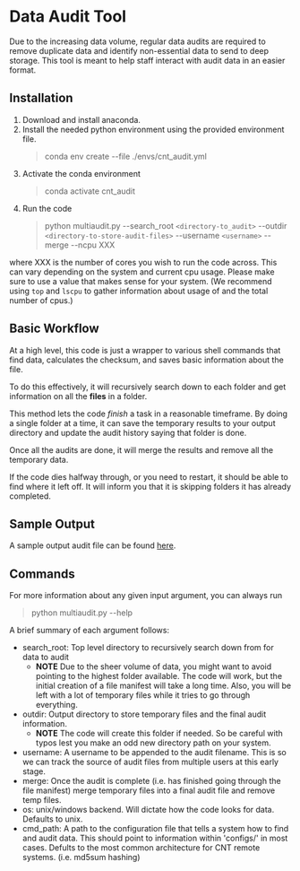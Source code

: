 # Data Audit Tool

Due to the increasing data volume, regular data audits are required to remove duplicate data and identify non-essential data to send to deep storage. This tool is meant to help staff interact with audit data in an easier format.

## Installation

1. Download and install anaconda.
2. Install the needed python environment using the provided environment file.
    > conda env create --file ./envs/cnt_audit.yml 
3. Activate the conda environment
    > conda activate cnt_audit
4. Run the code
    > python multiaudit.py --search_root `<directory-to_audit>` --outdir `<directory-to-store-audit-files>` --username `<username>` --merge --ncpu XXX

where XXX is the number of cores you wish to run the code across. This can vary depending on the system and current cpu usage. Please make sure to use a value that makes sense for your system. (We recommend using `top` and `lscpu` to gather information about usage of and the total number of cpus.)

## Basic Workflow

At a high level, this code is just a wrapper to various shell commands that find data, calculates the checksum, and saves basic information about the file.

To do this effectively, it will recursively search down to each folder and get information on all the **files** in a folder.

This method lets the code *finish* a task in a reasonable timeframe. By doing a single folder at a time, it can save the temporary results to your output directory and update the audit history saying that folder is done.

Once all the audits are done, it will merge the results and remove all the temporary data.

If the code dies halfway through, or you need to restart, it should be able to find where it left off. It will inform you that it is skipping folders it has already completed.

## Sample Output

A sample output audit file can be found [here](interface/modules/samples/sample.audit).

## Commands

For more information about any given input argument, you can always run
> python multiaudit.py --help

A brief summary of each argument follows:
- search_root: Top level directory to recursively search down from for data to audit
    - **NOTE** Due to the sheer volume of data, you might want to avoid pointing to the highest folder available. The code will work, but the initial creation of a file manifest will take a long time. Also, you will be left with a lot of temporary files while it tries to go through everything.
- outdir: Output directory to store temporary files and the final audit information.
    - **NOTE** The code will create this folder if needed. So be careful with typos lest you make an odd new directory path on your system.
- username: A username to be appended to the audit filename. This is so we can track the source of audit files from multiple users at this early stage.
- merge: Once the audit is complete (i.e. has finished going through the file manifest) merge temporary files into a final audit file and remove temp files.
- os: unix/windows backend. Will dictate how the code looks for data. Defaults to unix. 
- cmd_path: A path to the configuration file that tells a system how to find and audit data. This should point to information within 'configs/' in most cases. Defults to the most common architecture for CNT remote systems. (i.e. md5sum hashing)
